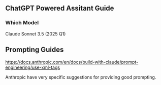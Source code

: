 ## ChatGPT Powered Assitant Guide

### Which Model

Claude Sonnet 3.5 (2025 Q1)

## Prompting Guides

https://docs.anthropic.com/en/docs/build-with-claude/prompt-engineering/use-xml-tags

Anthropic have very specific suggestions for providing good prompting.